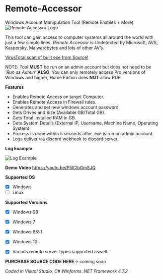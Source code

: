 # Remote-Accessor

Windows Account Manipulation Tool (Remote Enables + More)
![Remote Accessor Logo](https://www.creativefabrica.com/wp-content/uploads/2019/03/Monogram-RA-Logo-Design-by-Greenlines-Studios-580x386.jpg)

This tool can gain access to computer systems all around the world with just a few simple lines.
*Remote Accessor* is Undetected by Microsoft, AVS, Kaspersky, Malwarebytes and lots of other AV’s.

[VirusTotal scan of built exe from Source!](https://www.virustotal.com/gui/file/3a5966a59308b6178875c6bba92d95f47b4de26d5033b6b32ac90c3b6f1b40cd/detection)

NOTE: Tool **MUST** be run on an admin account but does not need to be *‘Run as Admin’*
      **ALSO**, You can only remotely access Pro versions of Windows and higher, Home Edition does **NOT** allow RDP.
	  

**Features**
* Enables Remote Access on target Computer.
* Enables Remote Access in Firewall rules.
* Generates and set new windows account password.
* Gets Drives and Size (Available GB/Total GB).
* Gets Total installed RAM in GB.
* Gets System Details (External iP, Username, Machine Name, Operating System).
* Process is done within 5 seconds after .exe is run on admin account.
* Logs deliver via discord webhook to discord server.

**Log Example**

![Log Example](https://i.imgur.com/2lCI0Hg.jpg)

**Demo Video**
https://youtu.be/P5lClbGmSJQ

**Supported OS**
- [x] Windows
- [ ] Linux

**Supported Versions**
- [x] Windows 98
- [x] Windows 7
- [x] Windows 8/8.1
- [x] Windows 10
- [x] Various remote server types supported aswell.


**PURCHASE SOURCE CODE HERE**-> coming soon

*Coded in Visual Studio, C# Winforms .NET Framework 4.7.2*
